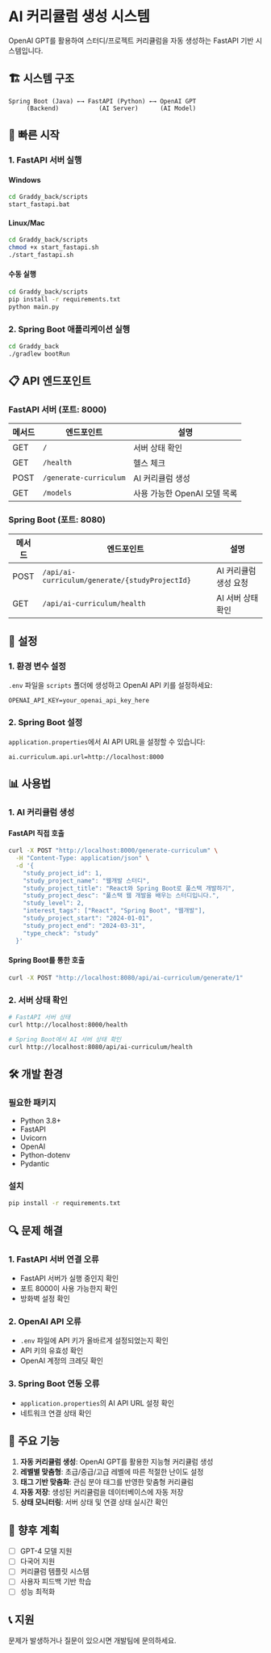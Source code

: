 # AI 커리큘럼 생성 시스템

OpenAI GPT를 활용하여 스터디/프로젝트 커리큘럼을 자동 생성하는 FastAPI 기반 시스템입니다.

## 🏗️ **시스템 구조**

```
Spring Boot (Java) ←→ FastAPI (Python) ←→ OpenAI GPT
     (Backend)           (AI Server)      (AI Model)
```

## 🚀 **빠른 시작**

### **1. FastAPI 서버 실행**

#### **Windows**
```bash
cd Graddy_back/scripts
start_fastapi.bat
```

#### **Linux/Mac**
```bash
cd Graddy_back/scripts
chmod +x start_fastapi.sh
./start_fastapi.sh
```

#### **수동 실행**
```bash
cd Graddy_back/scripts
pip install -r requirements.txt
python main.py
```

### **2. Spring Boot 애플리케이션 실행**
```bash
cd Graddy_back
./gradlew bootRun
```

## 📋 **API 엔드포인트**

### **FastAPI 서버 (포트: 8000)**

| 메서드 | 엔드포인트 | 설명 |
|--------|------------|------|
| GET | `/` | 서버 상태 확인 |
| GET | `/health` | 헬스 체크 |
| POST | `/generate-curriculum` | AI 커리큘럼 생성 |
| GET | `/models` | 사용 가능한 OpenAI 모델 목록 |

### **Spring Boot (포트: 8080)**

| 메서드 | 엔드포인트 | 설명 |
|--------|------------|------|
| POST | `/api/ai-curriculum/generate/{studyProjectId}` | AI 커리큘럼 생성 요청 |
| GET | `/api/ai-curriculum/health` | AI 서버 상태 확인 |

## 🔧 **설정**

### **1. 환경 변수 설정**

`.env` 파일을 `scripts` 폴더에 생성하고 OpenAI API 키를 설정하세요:

```env
OPENAI_API_KEY=your_openai_api_key_here
```

### **2. Spring Boot 설정**

`application.properties`에서 AI API URL을 설정할 수 있습니다:

```properties
ai.curriculum.api.url=http://localhost:8000
```

## 📊 **사용법**

### **1. AI 커리큘럼 생성**

#### **FastAPI 직접 호출**
```bash
curl -X POST "http://localhost:8000/generate-curriculum" \
  -H "Content-Type: application/json" \
  -d '{
    "study_project_id": 1,
    "study_project_name": "웹개발 스터디",
    "study_project_title": "React와 Spring Boot로 풀스택 개발하기",
    "study_project_desc": "풀스택 웹 개발을 배우는 스터디입니다.",
    "study_level": 2,
    "interest_tags": ["React", "Spring Boot", "웹개발"],
    "study_project_start": "2024-01-01",
    "study_project_end": "2024-03-31",
    "type_check": "study"
  }'
```

#### **Spring Boot를 통한 호출**
```bash
curl -X POST "http://localhost:8080/api/ai-curriculum/generate/1"
```

### **2. 서버 상태 확인**

```bash
# FastAPI 서버 상태
curl http://localhost:8000/health

# Spring Boot에서 AI 서버 상태 확인
curl http://localhost:8080/api/ai-curriculum/health
```

## 🛠️ **개발 환경**

### **필요한 패키지**
- Python 3.8+
- FastAPI
- Uvicorn
- OpenAI
- Python-dotenv
- Pydantic

### **설치**
```bash
pip install -r requirements.txt
```

## 🔍 **문제 해결**

### **1. FastAPI 서버 연결 오류**
- FastAPI 서버가 실행 중인지 확인
- 포트 8000이 사용 가능한지 확인
- 방화벽 설정 확인

### **2. OpenAI API 오류**
- `.env` 파일에 API 키가 올바르게 설정되었는지 확인
- API 키의 유효성 확인
- OpenAI 계정의 크레딧 확인

### **3. Spring Boot 연동 오류**
- `application.properties`의 AI API URL 설정 확인
- 네트워크 연결 상태 확인

## 📝 **주요 기능**

1. **자동 커리큘럼 생성**: OpenAI GPT를 활용한 지능형 커리큘럼 생성
2. **레벨별 맞춤형**: 초급/중급/고급 레벨에 따른 적절한 난이도 설정
3. **태그 기반 맞춤화**: 관심 분야 태그를 반영한 맞춤형 커리큘럼
4. **자동 저장**: 생성된 커리큘럼을 데이터베이스에 자동 저장
5. **상태 모니터링**: 서버 상태 및 연결 상태 실시간 확인

## 🔮 **향후 계획**

- [ ] GPT-4 모델 지원
- [ ] 다국어 지원
- [ ] 커리큘럼 템플릿 시스템
- [ ] 사용자 피드백 기반 학습
- [ ] 성능 최적화

## 📞 **지원**

문제가 발생하거나 질문이 있으시면 개발팀에 문의하세요.
